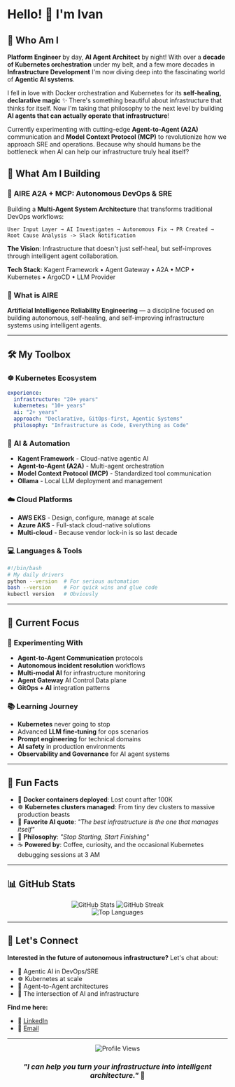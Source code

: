 # Hello! 👋 I'm Ivan

## 🌟 Who Am I

**Platform Engineer** by day, **AI Agent Architect** by night! With over a **decade of Kubernetes orchestration** under my belt, and a few more decades in **Infrastructure Development** I'm now diving deep into the fascinating world of **Agentic AI systems**. 

I fell in love with Docker orchestration and Kubernetes for its **self-healing, declarative magic** ✨ There's something beautiful about infrastructure that thinks for itself. Now I'm taking that philosophy to the next level by building **AI agents that can actually operate that infrastructure**!

Currently experimenting with cutting-edge **Agent-to-Agent (A2A)** communication and **Model Context Protocol (MCP)** to revolutionize how we approach SRE and operations. Because why should humans be the bottleneck when AI can help our infrastructure truly heal itself?

## 🚀 What Am I Building

### 🎯 **AIRE A2A + MCP: Autonomous DevOps & SRE**
Building a **Multi-Agent System Architecture** that transforms traditional DevOps workflows:

```
User Input Layer → AI Investigates → Autonomous Fix → PR Created → Root Cause Analysis -> Slack Notification
```

**The Vision**: Infrastructure that doesn't just self-heal, but self-improves through intelligent agent collaboration.

**Tech Stack**: Kagent Framework • Agent Gateway • A2A • MCP • Kubernetes • ArgoCD • LLM Provider

### 🧠 What is **AIRE**
**Artificial Intelligence Reliability Engineering** — a discipline focused on building autonomous, self-healing, and self-improving infrastructure systems using intelligent agents.


---

## 🛠️ My Toolbox

### ☸️ **Kubernetes Ecosystem**
```yaml
experience:
  infrastructure: "20+ years"
  kubernetes: "10+ years"
  ai: "2+ years"
  approach: "Declarative, GitOps-first, Agentic Systems"
  philosophy: "Infrastructure as Code, Everything as Code"
```

### 🤖 **AI & Automation**
- **Kagent Framework** - Cloud-native agentic AI
- **Agent-to-Agent (A2A)** - Multi-agent orchestration
- **Model Context Protocol (MCP)** - Standardized tool communication
- **Ollama** - Local LLM deployment and management

### ☁️ **Cloud Platforms**
- **AWS EKS** - Design, configure, manage at scale
- **Azure AKS** - Full-stack cloud-native solutions
- **Multi-cloud** - Because vendor lock-in is so last decade

### 💻 **Languages & Tools**
```bash
#!/bin/bash
# My daily drivers
python --version  # For serious automation
bash --version    # For quick wins and glue code
kubectl version   # Obviously
```

---

## 🎯 Current Focus

### 🔬 **Experimenting With**
- **Agent-to-Agent Communication** protocols
- **Autonomous incident resolution** workflows  
- **Multi-modal AI** for infrastructure monitoring
- **Agent Gateway** AI Control Data plane
- **GitOps + AI** integration patterns

### 📚 **Learning Journey**
- **Kubernetes** never going to stop
- Advanced **LLM fine-tuning** for ops scenarios
- **Prompt engineering** for technical domains
- **AI safety** in production environments
- **Observability and Governance** for AI agent systems

---

## 🌈 Fun Facts

- 🐳 **Docker containers deployed**: Lost count after 100K
- ☸️ **Kubernetes clusters managed**: From tiny dev clusters to massive production beasts
- 🤖 **Favorite AI quote**: *"The best infrastructure is the one that manages itself"*
- 🔧 **Philosophy**: *"Stop Starting, Start Finishing"*
- ☕ **Powered by**: Coffee, curiosity, and the occasional Kubernetes debugging sessions at 3 AM

---

## 📊 GitHub Stats

<div align="center">
  <img src="https://github-readme-stats.vercel.app/api?username=motarski&show_icons=true&theme=tokyonight&hide_border=true" alt="GitHub Stats" />
  <img src="https://github-readme-streak-stats.herokuapp.com/?user=motarski&theme=tokyonight&hide_border=true" alt="GitHub Streak" />
</div>

<div align="center">
  <img src="https://github-readme-stats.vercel.app/api/top-langs/?username=motarski&layout=compact&theme=tokyonight&hide_border=true" alt="Top Languages" />
</div>

---

## 🤝 Let's Connect

**Interested in the future of autonomous infrastructure?** Let's chat about:
- 🤖 Agentic AI in DevOps/SRE
- ☸️ Kubernetes at scale
- 🔄 Agent-to-Agent architectures
- 🚀 The intersection of AI and infrastructure

**Find me here:**
- 💼 [LinkedIn](https://linkedin.com/in/ivanthegreat)
- 📧 [Email](mailto:ivan@barjaktarov.se)

---

<div align="center">
  <img src="https://komarev.com/ghpvc/?username=motarski&color=blue&style=flat-square&label=Profile+Views" alt="Profile Views" />
</div>

<div align="center">

### *"I can help you turn your infrastructure into intelligent architecture."* 🚀

</div>
